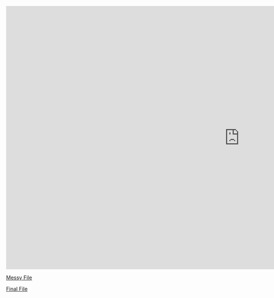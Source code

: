 <iframe width="1274" height="721" src="https://www.youtube.com/embed/-pgbZm8W8F4" title="YouTube video player" frameborder="0" allow="accelerometer; autoplay; clipboard-write; encrypted-media; gyroscope; picture-in-picture" allowfullscreen></iframe>

[Messy File](html/Messy.html)

[Final File](html/Final.html)
